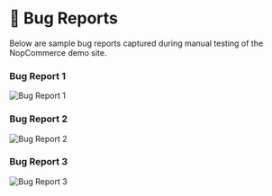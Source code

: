 # 🐞 Bug Reports

Below are sample bug reports captured during manual testing of the NopCommerce demo site.

### Bug Report 1
![Bug Report 1](https://github.com/johnpritombiswas/qa-suite/blob/main/Bug%20Report/bug_report_1.png?raw=true)

### Bug Report 2
![Bug Report 2](https://github.com/johnpritombiswas/qa-suite/blob/main/Bug%20Report/bug_report_2.png?raw=true)

### Bug Report 3
![Bug Report 3](https://github.com/johnpritombiswas/qa-suite/blob/main/Bug%20Report/bug_report_3.png?raw=true)




